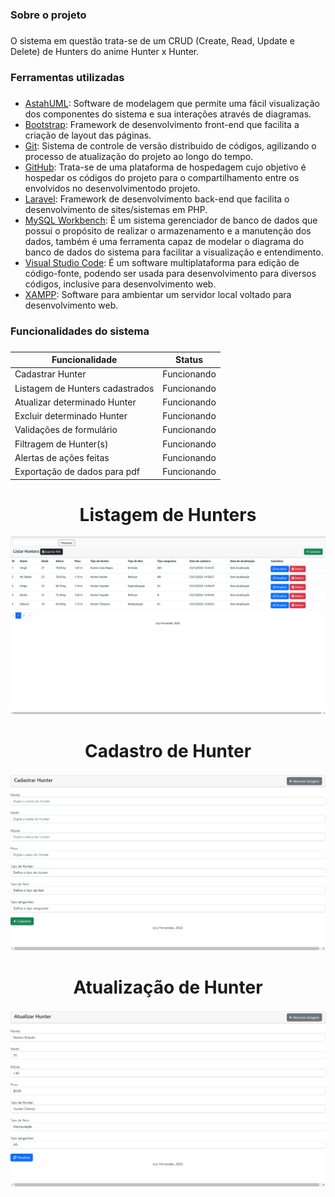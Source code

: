 ### Sobre o projeto <h3> 
O sistema em questão trata-se de um CRUD (Create, Read, Update e Delete) de Hunters do anime Hunter x Hunter.
  
### Ferramentas utilizadas <h3>
* [AstahUML](https://astah.net/downloads/): Software de modelagem que permite uma fácil visualização dos componentes do sistema e sua interações através de diagramas. 
* [Bootstrap](https://getbootstrap.com): Framework de desenvolvimento front-end que facilita a criação de layout das páginas.
* [Git](https://git-scm.com): Sistema de controle de versão distribuido de códigos, agilizando o processo de atualização do projeto ao longo do tempo.
* [GitHub](https://github.com): Trata-se de uma plataforma de hospedagem cujo objetivo é hospedar os códigos do projeto para o compartilhamento entre os envolvidos no desenvolvimentodo projeto.
* [Laravel](https://laravel.com/): Framework de desenvolvimento back-end que facilita o desenvolvimento de sites/sistemas em PHP.
* [MySQL Workbench](https://www.mysql.com/products/workbench/): É um sistema gerenciador de banco de dados que possui o propósito de realizar o armazenamento e a manutenção dos dados, também é uma ferramenta capaz de modelar o diagrama do banco de dados do sistema para facilitar a visualização e entendimento.
* [Visual Studio Code](https://code.visualstudio.com): É um software multiplataforma para edição de código-fonte, podendo ser usada para desenvolvimento para diversos códigos, inclusive para desenvolvimento web.
* [XAMPP](https://www.apachefriends.org/pt_br/index.html): Software para ambientar um servidor local voltado para desenvolvimento web.

### Funcionalidades do sistema <h3>
Funcionalidade | Status
------------ | -------------
Cadastrar Hunter | Funcionando
Listagem de Hunters cadastrados | Funcionando
Atualizar determinado Hunter | Funcionando
Excluir determinado Hunter | Funcionando
Validações de formulário | Funcionando
Filtragem de Hunter(s) | Funcionando
Alertas de ações feitas | Funcionando
Exportação de dados para pdf | Funcionando

<h1 align="center"> Listagem de Hunters </h1>

![](https://github.com/Iury189/l9xl9/blob/main/public/imagens/Listagem.png?raw=true)
  
<h1 align="center"> Cadastro de Hunter </h1>

![](https://github.com/Iury189/l9xl9/blob/main/public/imagens/Cadastro.png?raw=true)
 
<h1 align="center"> Atualização de Hunter </h1>

![](https://github.com/Iury189/l9xl9/blob/main/public/imagens/Atualizacao.png?raw=true)
